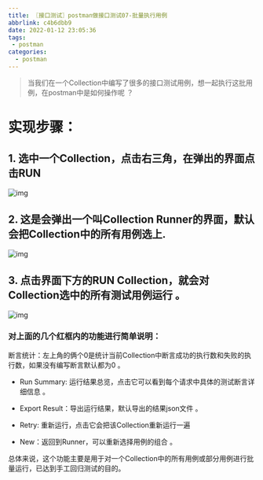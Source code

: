 ```yaml
---
title: 〖接口测试〗postman做接口测试07-批量执行用例
abbrlink: c4b6dbb9
date: 2022-01-12 23:05:36
tags:
 - postman
categories:
  - postman
---
```


>  当我们在一个Collection中编写了很多的接口测试用例，想一起执行这批用例，在postman中是如何操作呢 ？

# 实现步骤：

## 1. 选中一个Collection，点击右三角，在弹出的界面点击RUN
 ![img](https://gitee.com/XuePengJu/PictureDependency/raw/main/blog/ArticlePictures/postman/07-001.png) 


## 2. 这是会弹出一个叫Collection Runner的界面，默认会把Collection中的所有用例选上.
 ![img](https://gitee.com/XuePengJu/PictureDependency/raw/main/blog/ArticlePictures/postman/07-002.png) 

## 3. 点击界面下方的RUN Collection，就会对Collection选中的所有测试用例运行 。

 ![img](https://gitee.com/XuePengJu/PictureDependency/raw/main/blog/ArticlePictures/postman/07-003.png) 

### 对上面的几个红框内的功能进行简单说明：
断言统计：左上角的俩个0是统计当前Collection中断言成功的执行数和失败的执行数，如果没有编写断言默认都为0 。

- Run Summary: 运行结果总览，点击它可以看到每个请求中具体的测试断言详细信息 。

- Export Result：导出运行结果，默认导出的结果json文件 。

- Retry: 重新运行，点击它会把该Collection重新运行一遍

- New：返回到Runner，可以重新选择用例的组合 。

总体来说，这个功能主要是用于对一个Collection中的所有用例或部分用例进行批量运行，已达到手工回归测试的目的。
